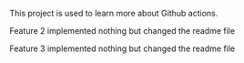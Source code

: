 This project is used to learn more about Github actions.

Feature 2 implemented nothing but changed the readme file

Feature 3 implemented nothing but changed the readme file